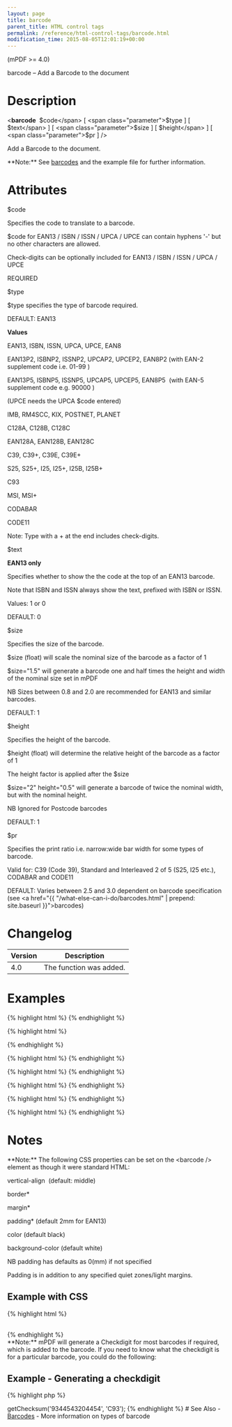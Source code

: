 ```yaml
---
layout: page
title: barcode
parent_title: HTML control tags
permalink: /reference/html-control-tags/barcode.html
modification_time: 2015-08-05T12:01:19+00:00
---
```


(mPDF >= 4.0)

barcode – Add a Barcode to the document

# Description

&lt;**barcode** 
<span class="parameter">$code</span>
[ <span class="parameter">$type</span> ]
[ <span class="parameter">$text</span> ]
[ <span class="parameter">$size</span> ]
[ <span class="parameter">$height</span> ]
[ <span class="parameter">$pr</span> ] /&gt;

Add a Barcode to the document.

<div class="alert alert-info" role="alert" markdown="1">
  **Note:** See <a href="{{ "/what-else-can-i-do/barcodes.html" | prepend: site.baseurl }}">barcodes</a>
  and the example file for further information.
</div>

# Attributes

<span class="parameter">$code</span>

Specifies the code to translate to a barcode.

<span class="parameter">$code</span> for EAN13 / ISBN / ISSN / UPCA / UPCE can contain hyphens '-' but no other
characters are allowed.

Check-digits can be optionally included for EAN13 / ISBN / ISSN / UPCA / UPCE

<span class="smallblock">REQUIRED</span>

<span class="parameter">$type</span>

<span class="parameter">$type</span> specifies the type of barcode required.

<span class="smallblock">DEFAULT</span>: EAN13

**Values**

EAN13, ISBN, ISSN, UPCA, UPCE, EAN8

EAN13P2, ISBNP2, ISSNP2, UPCAP2, UPCEP2, EAN8P2 (with EAN-2 supplement code i.e. 01-99 )

EAN13P5, ISBNP5, ISSNP5, UPCAP5, UPCEP5, EAN8P5  (with EAN-5 supplement code e.g. 90000 )

(UPCE needs the UPCA <span class="parameter">$code</span> entered)

IMB, RM4SCC, KIX, POSTNET, PLANET

C128A, C128B, C128C

EAN128A, EAN128B, EAN128C

C39, C39+, C39E, C39E+

S25, S25+, I25, I25+, I25B, I25B+

C93

MSI, MSI+

CODABAR

CODE11

Note: Type with a + at the end includes check-digits.

<span class="parameter">$text</span>

**EAN13 only**

Specifies whether to show the the code at the top of an EAN13 barcode.

Note that ISBN and ISSN always show the text, prefixed with ISBN or ISSN.

Values: 1 or 0

<span class="smallblock">DEFAULT</span>: 0

<span class="parameter">$size</span>

Specifies the size of the barcode.

<span class="parameter">$size (float)</span> will scale the nominal size of the barcode as a factor of 1

<span class="parameter">$size="1.5"</span> will generate a barcode one and half times the height and width of
the nominal size set in mPDF

NB Sizes between 0.8 and 2.0 are recommended for EAN13 and similar barcodes.

<span class="smallblock">DEFAULT</span>: 1

<span class="parameter">$height</span>

Specifies the height of the barcode.

<span class="parameter">$height (float)</span> will determine the relative height of the barcode as a factor of 1

The height factor is applied after the <span class="parameter">$size </span>

<span class="parameter">$size="2" height="0.5"</span> will generate a barcode of twice the nominal width, but with the
nominal height.

NB Ignored for Postcode barcodes

<span class="smallblock">DEFAULT</span>: 1<span class="smallblock"></span>

<span class="parameter">$pr</span>

Specifies the print ratio i.e. narrow:wide bar width for some types of barcode.

Valid for: C39 (Code 39), Standard and Interleaved 2 of 5 (S25, I25 etc.), CODABAR and CODE11

<span class="smallblock">DEFAULT</span>: Varies between 2.5 and 3.0 dependent on barcode specification (see
<a href="{{ "/what-else-can-i-do/barcodes.html" | prepend: site.baseurl }}">barcodes</a>)

# Changelog

<table class="table"> <thead>
<tr> <th>Version</th><th>Description</th> </tr>
</thead> <tbody>
<tr>
<td>4.0</td>
<td>The function was added.</td>
</tr>
</tbody> </table>

# Examples

{% highlight html %}
<barcode code="978-0-9542246-0" type="ISBN" height="0.66" text="1" />
{% endhighlight %}

{% highlight html %}
<barcode code="04210000526" type="UPCE" />
<!-- Note the UPC-A code is required which is converted to UPCE -->
{% endhighlight %}

{% highlight html %}
<barcode code="978-0-9542246-0-8 07" type="ISSNP2" text="1" />
{% endhighlight %}

{% highlight html %}
<barcode code="01234567094987654321-01234567891" type="IMB" />
{% endhighlight %}

{% highlight html %}
<barcode code="SN34RD1A" type="RM4SCC" />
{% endhighlight %}

{% highlight html %}
<barcode code="54321068" type="I25" />
{% endhighlight %}

{% highlight html %}
<barcode code="A34698735B" type="CODABAR" />
{% endhighlight %}

# Notes

<div class="alert alert-info" role="alert" markdown="1">
  **Note:** The following CSS properties can be set on the &lt;barcode /&gt; element as though it were standard HTML:

  vertical-align  (default: middle)

  border*

  margin*

  padding* (default 2mm for EAN13)

  color (default black)

  background-color (default white)

  NB padding has defaults as 0(mm) if not specified

  Padding is in addition to any specified quiet zones/light margins.

</div>

## Example with CSS

{% highlight html %}
<style>
.barcode {
    padding: 1.5mm;
    margin: 0;
    vertical-align: top;
    color: #000044;
}
.barcodecell {
    text-align: center;
    vertical-align: middle;
}
</style>

<div class="barcodecell"><barcode code="54321068" type="I25" class="barcode" /></div>
{% endhighlight %}

<div class="alert alert-info" role="alert" markdown="1">
    **Note:** mPDF will generate a Checkdigit for most barcodes if required, which is added to the
    barcode. If you need to know what the checkdigit is for a particular barcode, you could do the following:
</div>

## Example - Generating a checkdigit

{% highlight php %}
<?php

// Must not contain any - or spaces
include('../src/Barcode.php');

$bc = new \Mpdf\Barcode();
echo $bc->getChecksum('9344543204454', 'C93');
{% endhighlight %}

# See Also

- <a href="{{ "/what-else-can-i-do/barcodes.html" | prepend: site.baseurl }}">Barcodes</a> - More information on types of barcode
